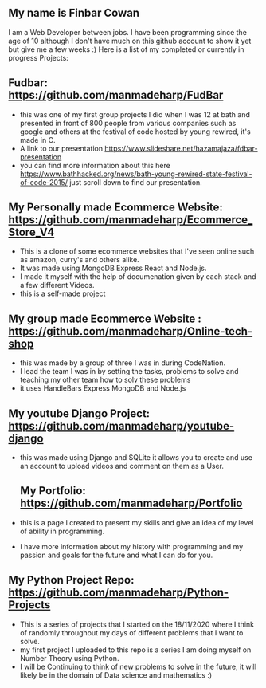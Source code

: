<!DOCTYPE html>
<html>
  <head>
    <link rel="stylesheet" href="app.css">
  </head>
  
## My name is Finbar Cowan <br>
I am a Web Developer between jobs.
  I have been programming since the age of 10 although I don't have much on this github account to show it yet but give me a few weeks :)
  Here is a list of my completed or currently in progress Projects:
  

  
  ## Fudbar: https://github.com/manmadeharp/FudBar
  - this was one of my first group projects I did when I was 12 at bath and presented in front of 800 people from various companies such as google and others at the festival of code hosted by young rewired, it's made in C.
  - A link to our presentation https://www.slideshare.net/hazamajaza/fdbar-presentation
  - you can find more information about this here https://www.bathhacked.org/news/bath-young-rewired-state-festival-of-code-2015/ just scroll down to find our presentation.
  
  ## My Personally made Ecommerce Website:  https://github.com/manmadeharp/Ecommerce_Store_V4
  - This is a clone of some ecommerce websites that I've seen online such as amazon, curry's and others alike.
  - It was made using MongoDB Express React and Node.js.
  - I made it myself with the help of documenation given by each stack and a few different Videos.
  - this is a self-made project
  
  ## My group made Ecommerce Website : https://github.com/manmadeharp/Online-tech-shop
  - this was made by a group of three I was in during CodeNation.
  - I lead the team I was in by setting the tasks, problems to solve and teaching my other team how to solv these problems
  - it uses HandleBars Express MongoDB and Node.js
 
  ## My youtube Django Project: https://github.com/manmadeharp/youtube-django
  - this was made using Django and SQLite it allows you to create and use an account to upload videos and comment on them as a User.
  
    ## My Portfolio: https://github.com/manmadeharp/Portfolio
  - this is a page I created to present my skills and give an idea of my level of ability in programming.
  - I have more information about my history with programming and my passion and goals for the future and what I can do for you.
  
  ## My Python Project Repo: https://github.com/manmadeharp/Python-Projects
  - This is a series of projects that I started on the 18/11/2020 where I think of randomly throughout my days of different problems that I want to solve.
  - my first project I uploaded to this repo is a series I am doing myself on Number Theory using Python.
  - I will be Continuing to think of new problems to solve in the future, it will likely be in the domain of Data science and mathematics :)
